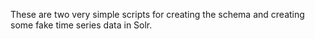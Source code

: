 These are two very simple scripts for creating the schema and creating some fake time series data in Solr. 
